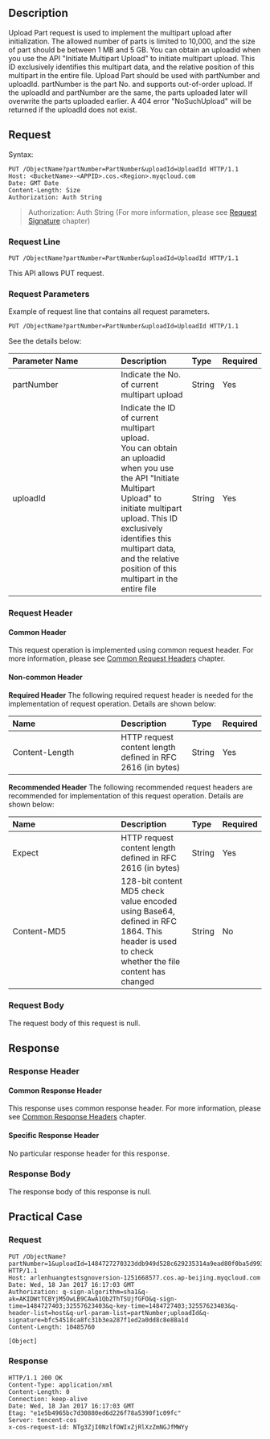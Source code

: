 ## Description
Upload Part request is used to implement the multipart upload after initialization. The allowed number of parts is limited to 10,000, and the size of part should be between 1 MB and 5 GB.
You can obtain an uploadid when you use the API "Initiate Multipart Upload" to initiate multipart upload. This ID exclusively identifies this multipart data, and the relative position of this multipart in the entire file. Upload Part should be used with partNumber and uploadId. partNumber is the part No. and supports out-of-order upload.
If the uploadId and partNumber are the same, the parts uploaded later will overwrite the parts uploaded earlier. A 404 error "NoSuchUpload" will be returned if the uploadId does not exist.

## Request

Syntax:
```
PUT /ObjectName?partNumber=PartNumber&uploadId=UploadId HTTP/1.1
Host: <BucketName>-<APPID>.cos.<Region>.myqcloud.com
Date: GMT Date
Content-Length: Size
Authorization: Auth String
```

> Authorization: Auth String (For more information, please see [Request Signature](https://intl.cloud.tencent.com/document/product/436/7778) chapter)

### Request Line
```
PUT /ObjectName?partNumber=PartNumber&uploadId=UploadId HTTP/1.1
```
This API allows PUT request.

### Request Parameters
Example of request line that contains all request parameters. <style rel="stylesheet"> table th:nth-of-type(1) { width: 200px; }</style>
```
PUT /ObjectName?partNumber=PartNumber&uploadId=UploadId HTTP/1.1
```
See the details below:

| Parameter Name | Description | Type | Required |
|:---|:---|:---|:---|
| partNumber | Indicate the No. of current multipart upload | String | Yes |
| uploadId | Indicate the ID of current multipart upload.<br>You can obtain an uploadid when you use the API "Initiate Multipart Upload" to initiate multipart upload. This ID exclusively identifies this multipart data, and the relative position of this multipart in the entire file | String | Yes |

### Request Header

#### Common Header
This request operation is implemented using common request header. For more information, please see [Common Request Headers](https://cloud.tencent.com/document/product/436/7728) chapter.

#### Non-common Header
**Required Header**
The following required request header is needed for the implementation of request operation. Details are shown below:

| Name | Description | Type | Required |
|:---|:---|:---|:---|
| Content-Length | HTTP request content length defined in RFC 2616 (in bytes) | String | Yes |

**Recommended Header**
The following recommended request headers are recommended for implementation of this request operation. Details are shown below:

| Name | Description | Type | Required |
|:---|:---|:---|:---|
| Expect | HTTP request content length defined in RFC 2616 (in bytes) | String | Yes |
| Content-MD5 | 128-bit content MD5 check value encoded using Base64, defined in RFC 1864. This header is used to check whether the file content has changed | String | No |

### Request Body
The request body of this request is null.

## Response

### Response Header
#### Common Response Header 
This response uses common response header. For more information, please see [Common Response Headers](https://cloud.tencent.com/document/product/436/7729) chapter.
#### Specific Response Header
No particular response header for this response.

### Response Body
The response body of this response is null.

## Practical Case

### Request
```
PUT /ObjectName?partNumber=1&uploadId=1484727270323ddb949d528c629235314a9ead80f0ba5d993a3d76b460e6a9cceb9633b08e HTTP/1.1
Host: arlenhuangtestsgnoversion-1251668577.cos.ap-beijing.myqcloud.com
Date: Wed, 18 Jan 2017 16:17:03 GMT
Authorization: q-sign-algorithm=sha1&q-ak=AKIDWtTCBYjM5OwLB9CAwA1Qb2ThTSUjfGFO&q-sign-time=1484727403;32557623403&q-key-time=1484727403;32557623403&q-header-list=host&q-url-param-list=partNumber;uploadId&q-signature=bfc54518ca8fc31b3ea287f1ed2a0dd8c8e88a1d
Content-Length: 10485760

[Object]
```

### Response
```
HTTP/1.1 200 OK
Content-Type: application/xml
Content-Length: 0
Connection: keep-alive
Date: Wed, 18 Jan 2017 16:17:03 GMT
Etag: "e1e5b4965bc7d30880ed6d226f78a5390f1c09fc"
Server: tencent-cos
x-cos-request-id: NTg3ZjI0NzlfOWIxZjRlXzZmNGJfMWYy

```

